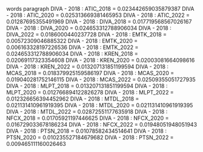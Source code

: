 words
paragraph
DIVA - 2018 : ATIC_2018 = 0.023442659035879387
DIVA - 2018 : ATIC_2020 = 0.025313669381465953
DIVA - 2018 : ATIC_2022 = 0.01287695355491969
DIVA - 2018 : DIVA_2018 = 0.017719568567026167
DIVA - 2018 : DIVA_2020 = 0.024653312788906034
DIVA - 2018 : DIVA_2022 = 0.0186000440237728
DIVA - 2018 : EMTK_2018 = 0.00572309046885322
DIVA - 2018 : EMTK_2020 = 0.006163328197226536
DIVA - 2018 : EMTK_2022 = 0.024653312788906034
DIVA - 2018 : KREN_2018 = 0.02069117323354608
DIVA - 2018 : KREN_2020 = 0.02003081664098616
DIVA - 2018 : KREN_2022 = 0.013207131851199594
DIVA - 2018 : MCAS_2018 = 0.018379925159586197
DIVA - 2018 : MCAS_2020 = 0.019040281752146115
DIVA - 2018 : MCAS_2022 = 0.02509355051727935
DIVA - 2018 : MLPT_2018 = 0.013207131851199594
DIVA - 2018 : MLPT_2020 = 0.012766894122826278
DIVA - 2018 : MLPT_2022 = 0.012326656394452962
DIVA - 2018 : MTDL_2018 = 0.021131410961919395
DIVA - 2018 : MTDL_2020 = 0.021131410961919395
DIVA - 2018 : MTDL_2022 = 0.02872551177635918
DIVA - 2018 : NFCX_2018 = 0.01705921197446625
DIVA - 2018 : NFCX_2020 = 0.016729033678186234
DIVA - 2018 : NFCX_2022 = 0.01948051948051943
DIVA - 2018 : PTSN_2018 = 0.01078582434514641
DIVA - 2018 : PTSN_2020 = 0.010235527184679682
DIVA - 2018 : PTSN_2022 = 0.009465111160026463
